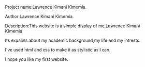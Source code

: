 Project name:Lawrence Kimani Kimemia.

Author:Lawrence Kimani Kimemia.

Description:This website is a simple display of me,Lawrence Kimani Kimemia.

Its expalins about my academic background,my life and my intrests.

I've used html and css to make it as stylistic as I can.

I hope you like my first website.

